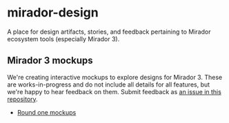 # mirador-design
A place for design artifacts, stories, and feedback pertaining to Mirador ecosystem tools (especially Mirador 3).

## Mirador 3 mockups
We're creating interactive mockups to explore designs for Mirador 3. These are works-in-progress and do not include all details for all features, but we're happy to hear feedback on them. Submit feedback as [an issue in this repository](https://github.com/ProjectMirador/mirador-design/issues).

- [Round one mockups](https://github.com/ProjectMirador/mirador-design/wiki/Mirador-3---Round-One-Interactive-Designs)
